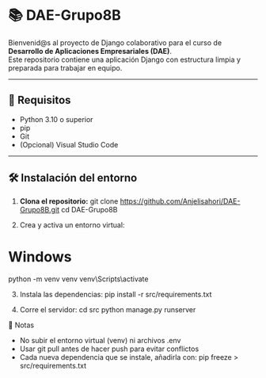 # 📚 DAE-Grupo8B

Bienvenid@s al proyecto de Django colaborativo para el curso de **Desarrollo de Aplicaciones Empresariales (DAE)**.  
Este repositorio contiene una aplicación Django con estructura limpia y preparada para trabajar en equipo.

---

## 🚀 Requisitos

- Python 3.10 o superior
- pip
- Git
- (Opcional) Visual Studio Code

---

## 🛠️ Instalación del entorno

1. **Clona el repositorio:**
git clone https://github.com/Anjelisahori/DAE-Grupo8B.git
cd DAE-Grupo8B

2. Crea y activa un entorno virtual:
# Windows
python -m venv venv
venv\Scripts\activate

3. Instala las dependencias:
pip install -r src/requirements.txt

4. Corre el servidor:
cd src
python manage.py runserver

📝 Notas
- No subir el entorno virtual (venv) ni archivos .env
- Usar git pull antes de hacer push para evitar conflictos
- Cada nueva dependencia que se instale, añadirla con: pip freeze > src/requirements.txt
